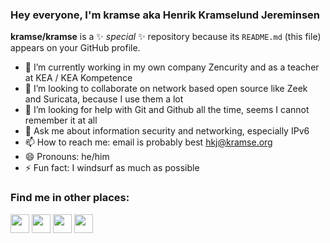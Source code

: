 ### Hey everyone, I'm kramse aka Henrik Kramselund Jereminsen

**kramse/kramse** is a ✨ _special_ ✨ repository because its `README.md` (this file) appears on your GitHub profile.


- 🔭 I’m currently working in my own company Zencurity and as a teacher at KEA / KEA Kompetence
- 👯 I’m looking to collaborate on network based open source like Zeek and Suricata, because I use them a lot
- 🤔 I’m looking for help with Git and Github all the time, seems I cannot remember it at all 
- 💬 Ask me about information security and networking, especially IPv6
- 📫 How to reach me: email is probably best hkj@kramse.org
- 😄 Pronouns: he/him
- ⚡ Fun fact: I windsurf as much as possible

### Find me in other places:

<p align="left">
<a href="http://twitter.com/Kramse" target="blank"><img align="center" src="https://github.com/mishmanners/MishManners/blob/master/socials/twitter%20(2).png" alt="" height="30" /></a>
<a href="http://linkedin.com/in/kramse" target="blank"><img align="center" src="https://github.com/mishmanners/MishManners/blob/master/socials/transparent-Linkedin-logo-icon.png" alt="" height="30" /></a>
<a href="http://youtube.com/c/kramshoej" target="blank"><img align="center" src="https://github.com/mishmanners/MishManners/blob/master/socials/youtube.png" alt="" height="30" /></a>
<a href="http://zencurity.com" target="blank"><img align="center" src="https://github.com/mishmanners/MishManners/blob/master/socials/chrome.png" alt="" height="30" /></a>

</p>
